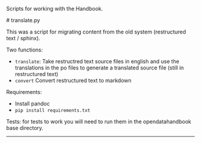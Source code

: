Scripts for working with the Handbook.

# translate.py

This was a script for migrating content from the old system (restructured text / sphinx).

Two functions:

* `translate`: Take restructred text source files in english and use the
  translations in the po files to generate a translated source file (still in
  restructured text)
* `convert` Convert restructured text to markdown

Requirements:

* Install pandoc
* `pip install requirements.txt`

Tests: for tests to work you will need to run them in the opendatahandbook base directory.

----

